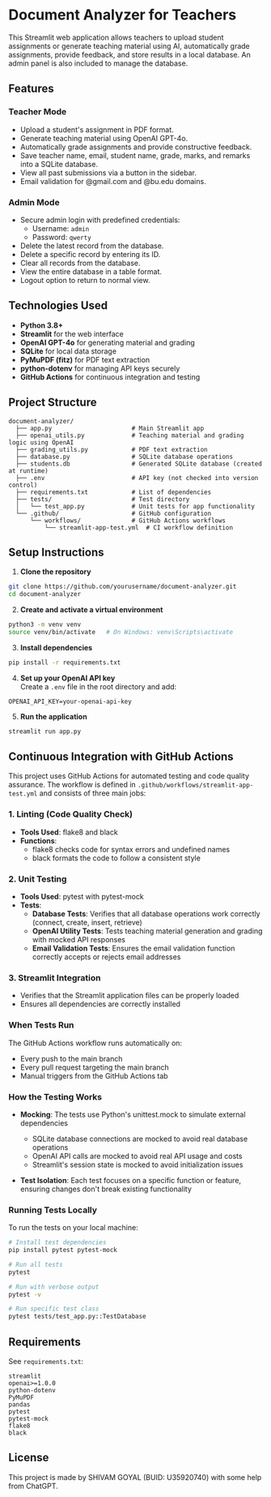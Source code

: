 # Document Analyzer for Teachers

This Streamlit web application allows teachers to upload student assignments or generate teaching material using AI, automatically grade assignments, provide feedback, and store results in a local database. An admin panel is also included to manage the database.

## Features

### Teacher Mode
- Upload a student's assignment in PDF format.
- Generate teaching material using OpenAI GPT-4o.
- Automatically grade assignments and provide constructive feedback.
- Save teacher name, email, student name, grade, marks, and remarks into a SQLite database.
- View all past submissions via a button in the sidebar.
- Email validation for @gmail.com and @bu.edu domains.

### Admin Mode
- Secure admin login with predefined credentials:
  - Username: `admin`
  - Password: `qwerty`
- Delete the latest record from the database.
- Delete a specific record by entering its ID.
- Clear all records from the database.
- View the entire database in a table format.
- Logout option to return to normal view.

## Technologies Used
- **Python 3.8+**
- **Streamlit** for the web interface
- **OpenAI GPT-4o** for generating material and grading
- **SQLite** for local data storage
- **PyMuPDF (fitz)** for PDF text extraction
- **python-dotenv** for managing API keys securely
- **GitHub Actions** for continuous integration and testing

## Project Structure
```
document-analyzer/
  ├── app.py                      # Main Streamlit app
  ├── openai_utils.py             # Teaching material and grading logic using OpenAI
  ├── grading_utils.py            # PDF text extraction
  ├── database.py                 # SQLite database operations
  ├── students.db                 # Generated SQLite database (created at runtime)
  ├── .env                        # API key (not checked into version control)
  ├── requirements.txt            # List of dependencies
  ├── tests/                      # Test directory
  │   └── test_app.py             # Unit tests for app functionality
  └── .github/                    # GitHub configuration
      └── workflows/              # GitHub Actions workflows
          └── streamlit-app-test.yml  # CI workflow definition
```

## Setup Instructions

1. **Clone the repository**  
```bash
git clone https://github.com/yourusername/document-analyzer.git
cd document-analyzer
```

2. **Create and activate a virtual environment**  
```bash
python3 -m venv venv
source venv/bin/activate   # On Windows: venv\Scripts\activate
```

3. **Install dependencies**  
```bash
pip install -r requirements.txt
```

4. **Set up your OpenAI API key**  
Create a `.env` file in the root directory and add:
```
OPENAI_API_KEY=your-openai-api-key
```

5. **Run the application**  
```bash
streamlit run app.py
```

## Continuous Integration with GitHub Actions

This project uses GitHub Actions for automated testing and code quality assurance. The workflow is defined in `.github/workflows/streamlit-app-test.yml` and consists of three main jobs:

### 1. Linting (Code Quality Check)
- **Tools Used**: flake8 and black
- **Functions**:
  - flake8 checks code for syntax errors and undefined names
  - black formats the code to follow a consistent style

### 2. Unit Testing
- **Tools Used**: pytest with pytest-mock
- **Tests**:
  - **Database Tests**: Verifies that all database operations work correctly (connect, create, insert, retrieve)
  - **OpenAI Utility Tests**: Tests teaching material generation and grading with mocked API responses
  - **Email Validation Tests**: Ensures the email validation function correctly accepts or rejects email addresses

### 3. Streamlit Integration
- Verifies that the Streamlit application files can be properly loaded
- Ensures all dependencies are correctly installed

### When Tests Run
The GitHub Actions workflow runs automatically on:
- Every push to the main branch
- Every pull request targeting the main branch
- Manual triggers from the GitHub Actions tab

### How the Testing Works
- **Mocking**: The tests use Python's unittest.mock to simulate external dependencies
  - SQLite database connections are mocked to avoid real database operations
  - OpenAI API calls are mocked to avoid real API usage and costs
  - Streamlit's session state is mocked to avoid initialization issues

- **Test Isolation**: Each test focuses on a specific function or feature, ensuring changes don't break existing functionality

### Running Tests Locally

To run the tests on your local machine:

```bash
# Install test dependencies
pip install pytest pytest-mock

# Run all tests
pytest

# Run with verbose output
pytest -v

# Run specific test class
pytest tests/test_app.py::TestDatabase
```

## Requirements

See `requirements.txt`:
```
streamlit
openai>=1.0.0
python-dotenv
PyMuPDF
pandas
pytest
pytest-mock
flake8
black
```

## License

This project is made by SHIVAM GOYAL (BUID: U35920740) with some help from ChatGPT.
